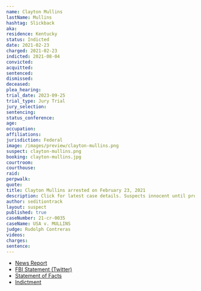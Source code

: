 ```yaml
---
name: Clayton Mullins
lastName: Mullins
hashtag: Slickback
aka:
residence: Kentucky
status: Indicted
date: 2021-02-23
charged: 2021-02-23
indicted: 2021-08-04
convicted:
acquitted:
sentenced:
dismissed:
deceased:
plea_hearing:
trial_date: 2023-09-25
trial_type: Jury Trial
jury_selection:
sentencing:
status_conference:
age:
occupation:
affiliations:
jurisdiction: Federal
image: /images/preview/clayton-mullins.png
suspect: clayton-mullins.png
booking: clayton-mullins.jpg
courtroom:
courthouse:
raid:
perpwalk:
quote:
title: Clayton Mullins arrested on February 23, 2021
description: Click for latest case details. Suspects innocent until proven guilty.
author: seditiontrack
layout: suspect
published: true
caseNumber: 21-cr-0035
caseName: USA v. MULLINS
judge: Rudolph Contreras
videos:
charges:
sentence:
---
```

- [News Report](https://www.wpsdlocal6.com/news/local-man-arrested-in-connection-to-capitol-riots/article_121d7218-7647-11eb-b188-03ed79745ed0.html)
- [FBI Statement (Twitter)](https://twitter.com/FBILouisville/status/1364395746594799617?s=20)
- [Statement of Facts](https://www.justice.gov/usao-dc/case-multi-defendant/file/1371466/download)
- [Indictment](https://www.justice.gov/usao-dc/case-multi-defendant/file/1461561/download)

